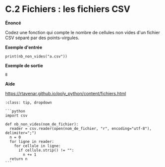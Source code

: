 # C.2 Fichiers : les fichiers CSV

**Énoncé**

Codez une fonction qui compte le nombre de cellules non vides d'un fichier CSV séparé par des points-virgules.

**Exemple d'entrée**

```
print(nb_non_vides("a.csv"))
```

**Exemple de sortie**

```
8
```

**Aide**

https://rtavenar.github.io/poly_python/content/fichiers.html

<div id="pad"></div>
            <script>Pythonpad('pad', {'id': 'C.2', 'title': 'Testez votre solution ici', 'src': 'import csv\n\ndef nb_non_vides(nom_du_fichier):\n  # Codez votre fonction ici et modifiez la valeur de retour si besoin\n  return None\n', 'files': {'b.csv': {'type': 'text', 'body': '1;2;3\n4;5;6\n7;8;9\n10,10'}, 'a.csv': {'type': 'text', 'body': '12;7;8;9\n1;3;\n0;;0'}, '.grader.py': {'type': 'text', 'body': 'import unittest\n\nclass TestExercise(unittest.TestCase):\n    def test_all(self):\n        self.assertEquals(nb_non_vides("a.csv"), 8)\n        self.assertEquals(nb_non_vides("b.csv"), 10)\n\nif __name__ == \'__main__\':\n    try:\n        from main import *\n    except:\n        print("Le code fourni n\'est pas valide")\n    suite = unittest.TestLoader().loadTestsFromTestCase(TestExercise)\n    output = unittest.TextTestRunner(verbosity=2).run(suite)\n\n    if output.wasSuccessful():\n        f = open(\'.passed.json\', \'w\')\n        f.close()\n        print(\'Bravo ! Le code fourni a passé les tests avec succès, il semble valide !\')'}}})</script>


````{admonition} Cliquez ici pour voir la solution
:class: tip, dropdown

```python
import csv

def nb_non_vides(nom_de_fichier):
  reader = csv.reader(open(nom_de_fichier, "r", encoding="utf-8"), delimiter=";")
  n = 0
  for ligne in reader:
    for cellule in ligne:
      if cellule.strip() != "":
        n += 1
  return n
```
````
